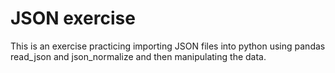 # JSON exercise

This is an exercise practicing importing JSON files into python using pandas read\_json and json\_normalize and then manipulating the data.